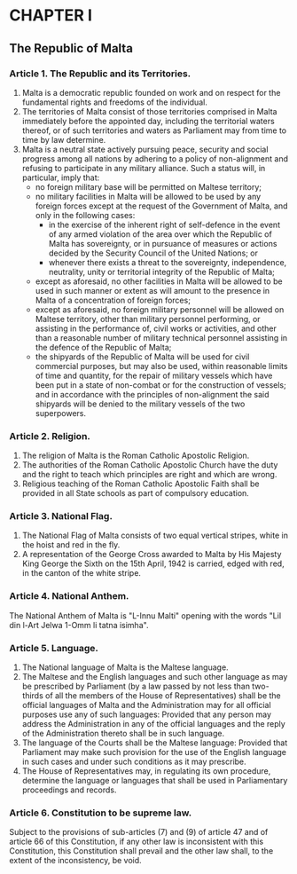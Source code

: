 # CHAPTER I

## The Republic of Malta

### Article 1. The Republic and its Territories.

1.  Malta is a democratic republic founded on work and on respect for the fundamental rights and freedoms of the individual.
2.  The territories of Malta consist of those territories comprised in Malta immediately before the appointed day, including the territorial waters thereof, or of such territories and waters as Parliament may from time to time by law determine.
3.  Malta is a neutral state actively pursuing peace, security and social progress among all nations by adhering to a policy of non-alignment and refusing to participate in any military alliance. Such a status will, in particular, imply that:
    - no foreign military base will be permitted on Maltese territory;
    - no military facilities in Malta will be allowed to be used by any foreign forces except at the request of the Government of Malta, and only in the following cases:
      - in the exercise of the inherent right of self-defence in the event of any armed violation of the area over which the Republic of Malta has sovereignty, or in pursuance of measures or actions decided by the Security Council of the United Nations; or
      - whenever there exists a threat to the sovereignty, independence, neutrality, unity or territorial integrity of the Republic of Malta;
    - except as aforesaid, no other facilities in Malta will be allowed to be used in such manner or extent as will amount to the presence in Malta of a concentration of foreign forces;
    - except as aforesaid, no foreign military personnel will be allowed on Maltese territory, other than military personnel performing, or assisting in the performance of, civil works or activities, and other than a reasonable number of military technical personnel assisting in the defence of the Republic of Malta;
    - the shipyards of the Republic of Malta will be used for civil commercial purposes, but may also be used, within reasonable limits of time and quantity, for the repair of military vessels which have been put in a state of non-combat or for the construction of vessels; and in accordance with the principles of non-alignment the said shipyards will be denied to the military vessels of the two superpowers.

### Article 2. Religion.

1.  The religion of Malta is the Roman Catholic Apostolic Religion.
2.  The authorities of the Roman Catholic Apostolic Church have the duty and the right to teach which principles are right and which are wrong.
3.  Religious teaching of the Roman Catholic Apostolic Faith shall be provided in all State schools as part of compulsory education.

### Article 3. National Flag.

1.  The National Flag of Malta consists of two equal vertical stripes, white in the hoist and red in the fly.
2.  A representation of the George Cross awarded to Malta by His Majesty King George the Sixth on the 15th April, 1942 is carried, edged with red, in the canton of the white stripe.

### Article 4. National Anthem.

The National Anthem of Malta is "L-Innu Malti" opening with the words "Lil din l-Art Jelwa 1-Omm li tatna isimha".

### Article 5. Language.

1.  The National language of Malta is the Maltese language.
2.  The Maltese and the English languages and such other language as may be prescribed by Parliament (by a law passed by not less than two-thirds of all the members of the House of Representatives) shall be the official languages of Malta and the Administration may for all official purposes use any of such languages: Provided that any person may address the Administration in any of the official languages and the reply of the Administration thereto shall be in such language.
3.  The language of the Courts shall be the Maltese language: Provided that Parliament may make such provision for the use of the English language in such cases and under such conditions as it may prescribe.
4.  The House of Representatives may, in regulating its own procedure, determine the language or languages that shall be used in Parliamentary proceedings and records.

### Article 6. Constitution to be supreme law.

Subject to the provisions of sub-articles (7) and (9) of article 47 and of article 66 of this Constitution, if any other law is inconsistent with this Constitution, this Constitution shall prevail and the other law shall, to the extent of the inconsistency, be void.
